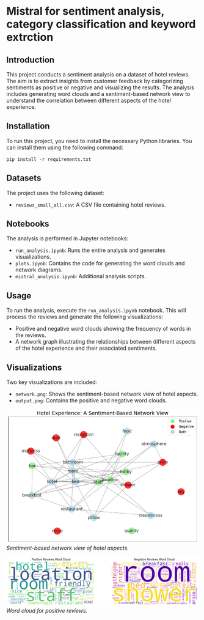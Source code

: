 
# Mistral for sentiment analysis, category classification and keyword extrction

## Introduction
This project conducts a sentiment analysis on a dataset of hotel reviews. The aim is to extract insights from customer feedback by categorizing sentiments as positive or negative and visualizing the results. The analysis includes generating word clouds and a sentiment-based network view to understand the correlation between different aspects of the hotel experience.

## Installation
To run this project, you need to install the necessary Python libraries. You can install them using the following command:
```
pip install -r requirements.txt
```

## Datasets
The project uses the following dataset:
- `reviews_small_all.csv`: A CSV file containing hotel reviews.

## Notebooks
The analysis is performed in Jupyter notebooks:
- `run_analysis.ipynb`: Runs the entire analysis and generates visualizations.
- `plots.ipynb`: Contains the code for generating the word clouds and network diagrams.
- `mistral_analysis.ipynb`: Additional analysis scripts.

## Usage
To run the analysis, execute the `run_analysis.ipynb` notebook. This will process the reviews and generate the following visualizations:
- Positive and negative word clouds showing the frequency of words in the reviews.
- A network graph illustrating the relationships between different aspects of the hotel experience and their associated sentiments.

## Visualizations
Two key visualizations are included:
- `network.png`: Shows the sentiment-based network view of hotel aspects.
- `output.png`: Contains the positive and negative word clouds.


![Sentiment Network View](network.png)
*Sentiment-based network view of hotel aspects.*

![Positive and Negative Reviews Word Cloud](output.png)
*Word cloud for positive reviews.*
